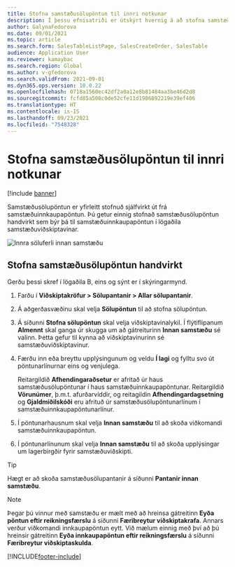 ```yaml
---
title: Stofna samstæðusölupöntun til innri notkunar
description: Í þessu efnisatriði er útskýrt hvernig á að stofna samstæðusölupöntun til innri notkunar
author: GalynaFedorova
ms.date: 09/01/2021
ms.topic: article
ms.search.form: SalesTableListPage, SalesCreateOrder, SalesTable
audience: Application User
ms.reviewer: kamaybac
ms.search.region: Global
ms.author: v-gfedorova
ms.search.validFrom: 2021-09-01
ms.dyn365.ops.version: 10.0.22
ms.openlocfilehash: 0718a1560ec42df2a0a12e8b81484aa3be46d2d8
ms.sourcegitcommit: fcfd85a508c0de52cfe11d1986892219e39ef406
ms.translationtype: HT
ms.contentlocale: is-IS
ms.lasthandoff: 09/23/2021
ms.locfileid: "7548328"
---
```

# <a name="create-an-intercompany-sales-order-for-internal-use"></a>Stofna samstæðusölupöntun til innri notkunar

[!include [banner](../../includes/banner.md)]

Samstæðusölupöntun er yfirleitt stofnuð sjálfvirkt út frá samstæðuinnkaupapöntun. Þú getur einnig stofnað samstæðusölupöntun handvirkt sem býr þá til samstæðuinnkaupapöntun í lögaðila samstæðuviðskiptavinar.

![Innra söluferli innan samstæðu](media/intercompanyinternalsalesprocess.png)

## <a name="create-an-intercompany-sales-order-manually"></a>Stofna samstæðusölupöntun handvirkt

Gerðu þessi skref í lögaðila B, eins og sýnt er í skýringarmynd.

1. Farðu í **Viðskiptakröfur \> Sölupantanir \> Allar sölupantanir**.
1. Á aðgerðasvæðinu skal velja **Sölupöntun** til að stofna sölupöntun.
1. Á síðunni **Stofna sölupöntun** skal velja viðskiptavinalykil. Í flýtiflipanum **Almennt** skal ganga úr skugga um að gátreiturinn **Innan samstæðu** sé valinn. Þetta gefur til kynna að viðskiptavinurinn sé samstæðuviðskiptavinur.
1. Færðu inn eða breyttu upplýsingunum og veldu **Í lagi** og fylltu svo út pöntunarlínurnar eins og venjulega.

    Reitargildið **Afhendingaraðsetur** er afritað úr haus samstæðusölupöntunar í haus samstæðuinnkaupapöntunar. Reitargildið **Vörunúmer**, þ.m.t. afurðarvíddir, og reitagildin **Afhendingardagsetning** og **Gjaldmiðilskóði** eru afrituð úr samstæðusölupöntunarlínum í samstæðuinnkaupapöntunarlínur.

1. Í pöntunarhausnum skal velja **Innan samstæðu** til að skoða viðkomandi samstæðuinnkaupapöntun.
1. Í pöntunarlínunum skal velja **Innan samstæðu** til að skoða upplýsingar um lagerbirgðir fyrir samstæðuviðskipti.

> [!TIP]
> Hægt er að skoða samstæðusölupantanir á síðunni **Pantanir innan samstæðu**.

> [!NOTE]
> Þegar þú vinnur með samstæðu er mælt með að hreinsa gátreitinn **Eyða pöntun eftir reikningsfærslu** á síðunni **Færibreytur viðskiptakrafa**. Annars verður viðkomandi innkaupapöntun eytt. Við mælum einnig með því að þú hreinsir gátreitinn **Eyða innkaupapöntun eftir reikningsfærslu** á síðunni **Færibreytur viðskiptaskulda**.

[!INCLUDE[footer-include](../../includes/footer-banner.md)]
